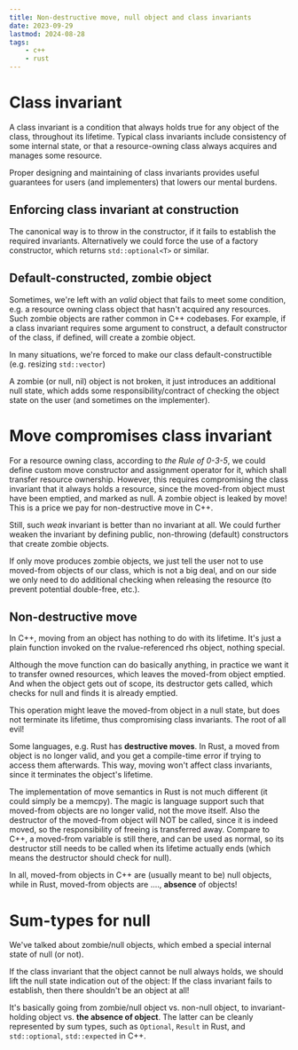 ```yaml
---
title: Non-destructive move, null object and class invariants
date: 2023-09-29
lastmod: 2024-08-28
tags:
    - c++
    - rust
---
```


# Class invariant
A class invariant is a condition that always holds true for any object of the class, throughout its lifetime.
Typical class invariants include consistency of some internal state, or that a resource-owning class always acquires and manages some resource.

Proper designing and maintaining of class invariants provides useful guarantees for users (and implementers) that lowers our mental burdens.

## Enforcing class invariant at construction
The canonical way is to throw in the constructor, if it fails to establish the required invariants. Alternatively we could force the use of a factory constructor, which returns `std::optional<T>` or similar.

## Default-constructed, zombie object
Sometimes, we're left with an _valid_ object that fails to meet some condition, e.g. a resource owning class object that hasn't acquired any resources. Such zombie objects are rather common in C++ codebases. For example, if a class invariant requires some argument to construct, a default constructor of the class, if defined, will create a zombie object.

In many situations, we're forced to make our class default-constructible (e.g. resizing `std::vector`)

A zombie (or null, nil) object is not broken, it just introduces an additional null state, which adds some responsibility/contract of checking the object state on the user (and sometimes on the implementer).

# Move compromises class invariant
For a resource owning class, according to *the Rule of 0-3-5*, we could define custom move constructor and assignment operator for it, which shall transfer resource ownership. However, this requires compromising the class invariant that it always holds a resource, since the moved-from object must have been emptied, and marked as null. A zombie object is leaked by move! This is a price we pay for non-destructive move in C++.

Still, such _weak_ invariant is better than no invariant at all. We could further weaken the invariant by defining public, non-throwing (default) constructors that create zombie objects.

If only move produces zombie objects, we just tell the user not to use moved-from objects of our class, which is not a big deal, and on our side we only need to do additional checking when releasing the resource (to prevent potential double-free, etc.).

## Non-destructive move
In C++, moving from an object has nothing to do with its lifetime. It's just a plain function invoked on the rvalue-referenced rhs object, nothing special.

Although the move function can do basically anything, in practice we want it to transfer owned resources, which leaves the moved-from object emptied. And when the object gets out of scope, its destructor gets called, which checks for null and finds it is already emptied.

This operation might leave the moved-from object in a null state, but does not terminate its lifetime, thus compromising class invariants. The root of all evil!

Some languages, e.g. Rust has **destructive moves**. In Rust, a moved from object is no longer valid, and you get a compile-time error if trying to access them afterwards. This way, moving won't affect class invariants, since it terminates the object's lifetime.

The implementation of move semantics in Rust is not much different (it could simply be a memcpy). The magic is language support such that moved-from objects are no longer valid, not the move itself. Also the destructor of the moved-from object will NOT be called, since it is indeed moved, so the responsibility of freeing is transferred away. Compare to C++, a moved-from variable is still there, and can be used as normal, so its destructor still needs to be called when its lifetime actually ends (which means the destructor should check for null).

In all, moved-from objects in C++ are (usually meant to be) null objects, while in Rust, moved-from objects are ...., **absence** of objects!

# Sum-types for null

We've talked about zombie/null objects, which embed a special internal state of null (or not).

If the class invariant that the object cannot be null always holds, we should lift the null state indication out of the object: If the class invariant fails to establish, then there shouldn't be an object at all!

It's basically going from zombie/null object vs. non-null object, to invariant-holding object vs. **the absence of object**. The latter can be cleanly represented by sum types, such as `Optional`, `Result` in Rust, and `std::optional`, `std::expected` in C++.
